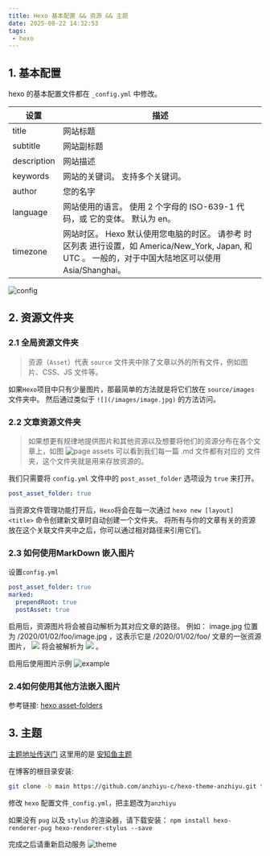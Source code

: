 ```yaml
---
title: Hexo 基本配置 && 资源 && 主题
date: 2025-08-22 14:32:53
tags:
 - hexo
---
```


## 1. 基本配置

hexo 的基本配置文件都在 `_config.yml` 中修改。

| 设置        | 描述                                                         |
| ----------- | ------------------------------------------------------------ |
| title       | 网站标题                                                     |
| subtitle    | 网站副标题                                                   |
| description | 网站描述                                                     |
| keywords    | 网站的关键词。 支持多个关键词。                              |
| author      | 您的名字                                                     |
| language    | 网站使用的语言。 使用 2 个字母的 ISO-639-1 代码，或 它的变体。 默认为 en。 |
| timezone    | 网站时区。 Hexo 默认使用您电脑的时区。 请参考 时区列表 进行设置，如 America/New_York, Japan, 和 UTC 。 一般的，对于中国大陆地区可以使用 Asia/Shanghai。 |

![config](default-config.png)

## 2. 资源文件夹

### 2.1 全局资源文件夹

> 资源（`Asset`）代表 `source` 文件夹中除了文章以外的所有文件，例如图片、CSS、JS 文件等。

如果`Hexo`项目中只有少量图片，那最简单的方法就是将它们放在 `source/images` 文件夹中。 然后通过类似于 `![](/images/image.jpg)` 的方法访问。

### 2.2 文章资源文件夹

> 如果想更有规律地提供图片和其他资源以及想要将他们的资源分布在各个文章上，如图
> ![page assets](page-assets.png)
> 可以看到我们每一篇 .md 文件都有对应的 文件夹，这个文件夹就是用来存放资源的。

我们只需要将 `config.yml` 文件中的 `post_asset_folder` 选项设为 `true` 来打开。

```yml
post_asset_folder: true
```

当资源文件管理功能打开后，`Hexo`将会在每一次通过 `hexo new [layout] <title>` 命令创建新文章时自动创建一个文件夹。 将所有与你的文章有关的资源放在这个关联文件夹中之后，你可以通过相对路径来引用它们。

### 2.3 如何使用MarkDown 嵌入图片
设置`config.yml`

```yml
post_asset_folder: true
marked:
  prependRoot: true
  postAsset: true
```

启用后，资源图片将会被自动解析为其对应文章的路径。 
例如： image.jpg 位置为 /2020/01/02/foo/image.jpg ，这表示它是 /2020/01/02/foo/ 文章的一张资源图片， ![](image.jpg) 将会被解析为 <img src="/2020/01/02/foo/image.jpg"> 。

启用后使用图片示例
![example](assets-eg.png)

### 2.4如何使用其他方法嵌入图片

参考链接: [hexo asset-folders](https://hexo.io/docs/asset-folders)

## 3. 主题

[主题地址传送门](https://hexo.io/themes/)
这里用的是 [安知鱼主题](https://github.com/anzhiyu-c/hexo-theme-anzhiyu)

在博客的根目录安装:
```bash
git clone -b main https://github.com/anzhiyu-c/hexo-theme-anzhiyu.git themes/anzhiyu
```

修改 `hexo` 配置文件`_config.yml`，把主题改为`anzhiyu`

如果没有 `pug` 以及 `stylus` 的渲染器，请下载安装： `npm install hexo-renderer-pug hexo-renderer-stylus --save`

完成之后请重新启动服务
![theme](them.png)